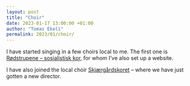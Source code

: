 ```yaml
---
layout: post
title: "Choir"
date: 2023-01-17 13:00:00 +01:00
author: "Tomas Ekeli"
permalink: 2023/01/choir/
---
```


I have started singing in a few choirs local to me. The first one is [Rødstrupene – sosialistisk kor](https://www.xn--rdstrupe-54a.net/), for whom I’ve also set up a website.

I have also joined the local choir [Skjærgårdskoret](https://www.skjaergaardskoret.no/) – where we have just gotten a new director.
